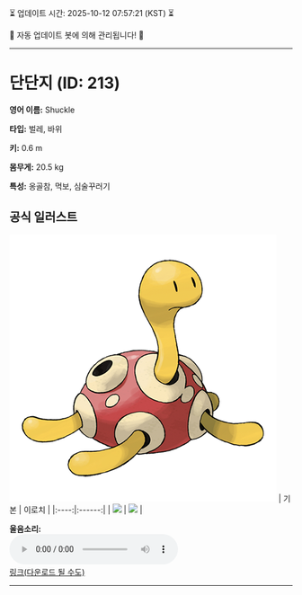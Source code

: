 
⏳ 업데이트 시간: 2025-10-12 07:57:21 (KST) ⏳

🤖 자동 업데이트 봇에 의해 관리됩니다! 🤖

---

# 단단지 (ID: 213)
**영어 이름:** Shuckle

**타입:** 벌레, 바위

**키:** 0.6 m

**몸무게:** 20.5 kg

**특성:** 옹골참, 먹보, 심술꾸러기

## 공식 일러스트
![](https://raw.githubusercontent.com/PokeAPI/sprites/master/sprites/pokemon/other/official-artwork/213.png)
| 기본 | 이로치 |
|:----:|:------:|
| <img src="http://play.pokemonshowdown.com/sprites/ani/shuckle.gif" width="200"> | <img src="http://play.pokemonshowdown.com/sprites/ani-shiny/shuckle.gif" width="200"> |

**울음소리:**<br><audio controls src="https://raw.githubusercontent.com/PokeAPI/cries/main/cries/pokemon/latest/213.ogg"></audio><br> [링크(다운로드 될 수도)](https://raw.githubusercontent.com/PokeAPI/cries/main/cries/pokemon/latest/213.ogg)


---
